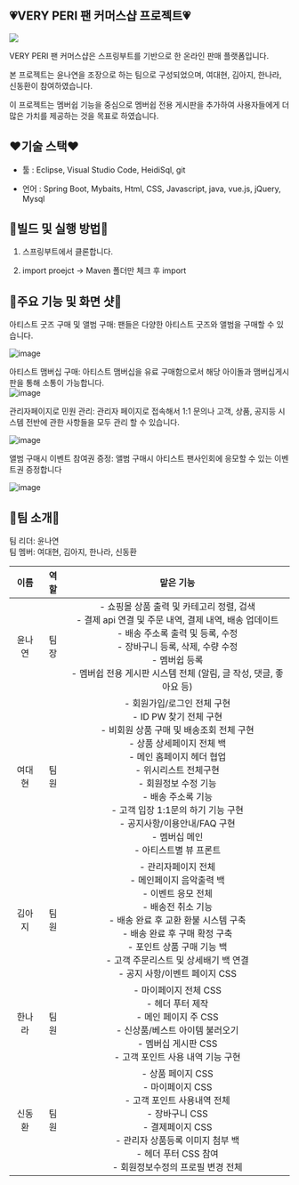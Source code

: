 ## 💗VERY PERI 팬 커머스샵 프로젝트💗


  <img src="https://github.com/dkth1122/Project_4/assets/134511884/501a3588-d12c-4a8a-a3d1-e6adf30834a7"> 


VERY PERI 팬 커머스샵은 스프링부트를 기반으로 한 온라인 판매 플랫폼입니다.  

  
본 프로젝트는 윤나연을 조장으로 하는 팀으로 구성되었으며, 여대현, 김아지, 한나라, 신동환이 참여하였습니다.  

  
이 프로젝트는 멤버쉽 기능을 중심으로 멤버쉽 전용 게시판을 추가하여 사용자들에게 더 많은 가치를 제공하는 것을 목표로 하였습니다.  


## ❤기술 스택❤
- 툴 : Eclipse, Visual Studio Code, HeidiSql, git

   
- 언어 : Spring Boot, Mybaits, Html, CSS, Javascript, java, vue.js, jQuery, Mysql

  
## 🧡빌드 및 실행 방법🧡
1. 스프링부트에서 클론합니다.

   
2. import proejct -> Maven 폴더만 체크 후 import
 
   
## 💛주요 기능 및 화면 샷💛
아티스트 굿즈 구매 및 앨범 구매: 팬들은 다양한 아티스트 굿즈와 앨범을 구매할 수 있습니다.  
  
![image](https://github.com/dkth1122/Project_4/assets/137017144/f4fee684-8bfd-4c03-9592-faa6988db349) 

  

아티스트 맴버십 구매: 아티스트 맴버십을 유료 구매함으로서 해당 아이돌과 맴버십게시판을 통해 소통이 가능합니다.  
![image](https://github.com/dkth1122/Project_4/assets/137017144/8ba4762a-0170-4a99-91a7-20124c9b4e98)  
  

   
관리자페이지로 민원 관리: 관리자 페이지로 접속해서 1:1 문의나 고객, 상품, 공지등 시스템 전반에 관한 사항들을 모두 관리 할 수 있습니다.  

  
![image](https://github.com/dkth1122/Project_4/assets/137017144/a1c02818-bf72-4164-8a5a-024dd2d80bfd)  


    
  
앨범 구매시 이벤트 참여권 증정: 앨범 구매시 아티스트 팬사인회에 응모할 수 있는 이벤트권 증정합니다  
  

   
![image](https://github.com/dkth1122/Project_4/assets/137017144/2a27cc99-2d55-498f-8826-9174f12fc709)  


## 💚팀 소개💚
팀 리더: 윤나연  
팀 멤버: 여대현, 김아지, 한나라, 신동환

|이름|역할|맡은 기능|
|:---:|:---:|:---:|
|윤나연|팀장|- 쇼핑몰 상품 출력 및 카테고리 정렬, 검색<br/>- 결제 api 연결 및 주문 내역, 결제 내역, 배송 업데이트<br/>- 배송 주소록 출력 및 등록, 수정<br/>- 장바구니 등록, 삭제, 수량 수정<br/>- 멤버쉽 등록<br/>- 멤버쉽 전용 게시판 시스템 전체 (알림, 글 작성, 댓글, 좋아요 등)|
|여대현|팀원|- 회원가입/로그인 전체 구현<br/>- ID PW 찾기 전체 구현<br/>- 비회원 상품 구매 및 배송조회 전체 구현<br/>- 상품 상세페이지 전체 백<br/>- 메인 홈페이지 헤더 협업<br/>- 위시리스트 전체구현<br/>- 회원정보 수정 기능<br/>- 배송 주소록 기능<br/>- 고객 입장 1:1문의 하기 기능 구현<br/>- 공지사항/이용안내/FAQ 구현<br/>- 멤버십 메인<br/>- 아티스트별 뷰 프론트|
|김아지|팀원|- 관리자페이지 전체<br/>- 메인페이지 음악출력 백<br/>- 이벤트 응모 전체<br/>- 배송전 취소 기능<br/>- 배송 완료 후 교환 환불 시스템 구축<br/>- 배송 완료 후 구매 확정 구축<br/>- 포인트 상품 구매 기능 백<br/>- 고객 주문리스트 및 상세배기 백 연결<br/>- 공지 사항/이벤트 페이지 CSS<br/>|
|한나라|팀원|- 마이페이지 전체 CSS<br/>- 헤더 푸터 제작<br/>- 메인 페이지 주 CSS<br/>- 신상품/베스트 아이템 불러오기<br/>- 멤버십 게시판 CSS<br/>- 고객 포인트 사용 내역 기능 구현|
|신동환|팀원|- 상품 페이지 CSS<br/>- 마이페이지 CSS<br/>- 고객 포인트 사용내역 전체<br/>- 장바구니 CSS<br/>- 결제페이지 CSS<br/>- 관리자 상품등록 이미지 첨부 백<br/>- 헤더 푸터 CSS 참여<br/>- 회원정보수정의 프로필 변경 전체|


